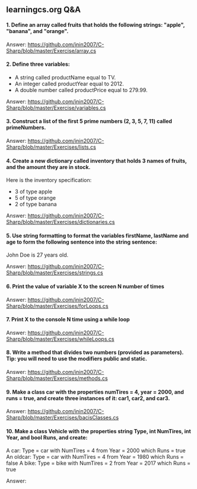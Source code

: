 ## learningcs.org Q&A

#### 1. Define an array called fruits that holds the following strings: "apple", "banana", and "orange".

Answer: https://github.com/inin2007/C-Sharp/blob/master/Exercise/array.cs

#### 2. Define three variables:
* A string called productName equal to TV.
* An integer called productYear equal to 2012.
* A double number called productPrice equal to 279.99.

Answer: https://github.com/inin2007/C-Sharp/blob/master/Exercise/variables.cs

#### 3. Construct a list of the first 5 prime numbers (2, 3, 5, 7, 11) called primeNumbers.

Answer: https://github.com/inin2007/C-Sharp/blob/master/Exercises/lists.cs

#### 4. Create a new dictionary called inventory that holds 3 names of fruits, and the amount they are in stock.
Here is the inventory specification:
* 3 of type apple
* 5 of type orange
* 2 of type banana

Answer: https://github.com/inin2007/C-Sharp/blob/master/Exercises/dictionaries.cs

#### 5. Use string formatting to format the variables firstName, lastName and age to form the following sentence into the string sentence:

John Doe is 27 years old.

Answer: https://github.com/inin2007/C-Sharp/blob/master/Exercises/strings.cs

#### 6. Print the value of variable X to the screen N number of times

Answer: https://github.com/inin2007/C-Sharp/blob/master/Exercises/forLoops.cs

#### 7. Print X to the console N time using a while loop

Answer: https://github.com/inin2007/C-Sharp/blob/master/Exercises/whileLoops.cs

#### 8. Write a method that divides two numbers (provided as parameters). Tip: you will need to use the modifiers public and static.

Answer: https://github.com/inin2007/C-Sharp/blob/master/Exercises/methods.cs

#### 9. Make a class car with the properties numTires = 4, year = 2000, and runs = true, and create three instances of it: car1, car2, and car3.

Answer: https://github.com/inin2007/C-Sharp/blob/master/Exercises/bacisClasses.cs

#### 10. Make a class Vehicle with the properties string Type, int NumTires, int Year, and bool Runs, and create:

A car: Type = car with NumTires = 4 from Year = 2000 which Runs = true An oldcar: Type = car with NumTires = 4 from Year = 1980 which Runs = false A bike: Type = bike with NumTires = 2 from Year = 2017 which Runs = true

Answer: 
